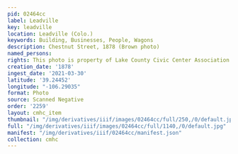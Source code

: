 ```yaml
---
pid: 02464cc
label: Leadville
key: leadville
location: Leadville (Colo.)
keywords: Building, Businesses, People, Wagons
description: Chestnut Street, 1878 (Brown photo)
named_persons: 
rights: This photo is property of Lake County Civic Center Association.
creation_date: '1878'
ingest_date: '2021-03-30'
latitude: '39.24452'
longitude: "-106.29035"
format: Photo
source: Scanned Negative
order: '2259'
layout: cmhc_item
thumbnail: "/img/derivatives/iiif/images/02464cc/full/250,/0/default.jpg"
full: "/img/derivatives/iiif/images/02464cc/full/1140,/0/default.jpg"
manifest: "/img/derivatives/iiif/02464cc/manifest.json"
collection: cmhc
---
```

